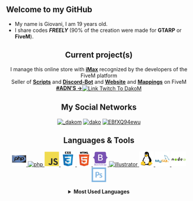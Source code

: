 ## Welcome to my GitHub
- My name is Giovani, I am 19 years old.
- I share codes *__FREELY__* (90% of the creation were made for **GTARP** or **FiveM**).

<h2 align="center">Current project(s)</h2>
<p align="center">
  I manage this online store with <a href="https://github.com/iMax-git"><strong>iMax</strong></a> recognized by the developers of the FiveM platform
  <br>
  Seller of <a href="https://adns-tech.fr/adns/scripts/"><strong>Scripts</strong></a> and <a href="https://adns-tech.fr/adns/discord/"><strong>Discord-Bot</strong></a> and <a href="https://adns-tech.fr/adns/website/"><strong>Website</strong></a> and <a href="https://adns-tech.fr/adns/maps/"><strong>Mappings</strong></a> on FiveM<br>
  <a href="https://adns-tech.fr" target="_blank">
  <strong>#ADN'S &#8594;</strong><img align="center" src="https://dunb17ur4ymx4.cloudfront.net/webstore/logos/48593a26410950aeb6e75402e283a645e75cb623.png" alt="Link Twitch To DakoM" height="60"/></a>
</p>

<h2 align="center">My Social Networks</h2>
<p align="center">
<a href="https://twitter.com/_dakom" target="blank"><img align="center" src="https://raw.githubusercontent.com/rahuldkjain/github-profile-readme-generator/master/src/images/icons/Social/twitter.svg" alt="_dakom" height="30" width="40" /></a>
<a href="https://www.youtube.com/c/DakoM" target="blank"><img align="center" src="https://raw.githubusercontent.com/rahuldkjain/github-profile-readme-generator/master/src/images/icons/Social/youtube.svg" alt="dako" height="30" width="40" /></a>
<a href="https://discord.gg/EBfXQ94ewu" target="blank"><img align="center" src="https://raw.githubusercontent.com/rahuldkjain/github-profile-readme-generator/master/src/images/icons/Social/discord.svg" alt="EBfXQ94ewu" height="30" width="40" /></a>
</p>

<h2 align = "center">Languages & Tools</h2>
<p align="center"> <a href="https://www.php.net" target="_blank" rel="noreferrer"> <img src="https://raw.githubusercontent.com/devicons/devicon/master/icons/php/php-original.svg" alt="php" width="40" height="40"/> </a><a href="https://www.lua.org" target="_blank" rel="noreferrer"> <img src="https://cdn.jsdelivr.net/gh/devicons/devicon/icons/lua/lua-plain-wordmark.svg" alt="php" width="40" height="40"/></a><a href="https://developer.mozilla.org/en-US/docs/Web/JavaScript" target="_blank" rel="noreferrer"> <img src="https://raw.githubusercontent.com/devicons/devicon/master/icons/javascript/javascript-original.svg" alt="javascript" width="40" height="40"/> </a> <a href="https://www.w3schools.com/css/" target="_blank" rel="noreferrer"> <img src="https://raw.githubusercontent.com/devicons/devicon/master/icons/css3/css3-original-wordmark.svg" alt="css3" width="40" height="40"/> </a> <a href="https://www.w3.org/html/" target="_blank" rel="noreferrer"> <img src="https://raw.githubusercontent.com/devicons/devicon/master/icons/html5/html5-original-wordmark.svg" alt="html5" width="40" height="40"/> </a> <a href="https://getbootstrap.com" target="_blank" rel="noreferrer"> <img src="https://raw.githubusercontent.com/devicons/devicon/master/icons/bootstrap/bootstrap-plain-wordmark.svg" alt="bootstrap" width="40" height="40"/> </a><a href="https://www.adobe.com/in/products/illustrator.html" target="_blank" rel="noreferrer"> <img src="https://www.vectorlogo.zone/logos/adobe_illustrator/adobe_illustrator-icon.svg" alt="illustrator" width="40" height="40"/> </a> <a href="https://www.linux.org/" target="_blank" rel="noreferrer"> <img src="https://raw.githubusercontent.com/devicons/devicon/master/icons/linux/linux-original.svg" alt="linux" width="40" height="40"/> </a> <a href="https://www.mysql.com/" target="_blank" rel="noreferrer"> <img src="https://raw.githubusercontent.com/devicons/devicon/master/icons/mysql/mysql-original-wordmark.svg" alt="mysql" width="40" height="40"/> </a> <a href="https://nodejs.org" target="_blank" rel="noreferrer"> <img src="https://raw.githubusercontent.com/devicons/devicon/master/icons/nodejs/nodejs-original-wordmark.svg" alt="nodejs" width="40" height="40"/> </a> <a href="https://www.photoshop.com/en" target="_blank" rel="noreferrer"> <img src="https://raw.githubusercontent.com/devicons/devicon/master/icons/photoshop/photoshop-line.svg" alt="photoshop" width="40" height="40"/> </a> </p>

<details>
 <summary align ="center"><b>Most Used Languages</b></summary>
    <p align ="center"><a href = "https://github.com/DakoooM?tab=repositories" target="_blank"><img align="center" src="https://github-readme-stats.vercel.app/api/top-langs?username=dakooom&show_icons=true&theme=dark&locale=en&layout=compact" alt="dakooom"/>
    </a></p>
  </summary>
</details>
